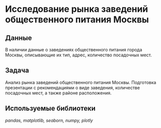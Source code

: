 # Исследование рынка заведений общественного питания Москвы
## Данные
В наличии данные о заведениях общественного питания города Москвы, описывающие их тип, адрес, количество посадочных мест.

## Задача
Анализ рынка заведений общественного питания Москвы. Подготовка презентации с рекомендациями о виде заведения, количестве посадочных мест, а также районе расположения.

## Используемые библиотеки
*pandas, matplotlib, seaborn, numpy, plotly*
